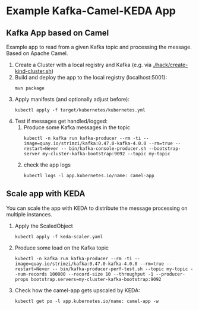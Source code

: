# Example Kafka-Camel-KEDA App

## Kafka App based on Camel

Example app to read from a given Kafka topic and processing the message. Based on Apache Camel. 

1. Create a Cluster with a local registry and Kafka (e.g. via [./hack/create-kind-cluster.sh](./hack/create-kind-cluster.sh))
2. Build and deploy the app to the local registry (localhost:5001):
   ```
   mvn package
   ```
3. Apply manifests (and optionally adjust before):
   ```
   kubectl apply -f target/kubernetes/kubernetes.yml
   ```
4. Test if messages get handled/logged: 
   1. Produce some Kafka messages in the topic
      ```
      kubectl -n kafka run kafka-producer --rm -ti --image=quay.io/strimzi/kafka:0.47.0-kafka-4.0.0 --rm=true --restart=Never -- bin/kafka-console-producer.sh --bootstrap-server my-cluster-kafka-bootstrap:9092 --topic my-topic
      ```
   2. check the app logs
      ```
      kubectl logs -l app.kubernetes.io/name: camel-app
      ```

## Scale app with KEDA

You can scale the app with KEDA to distribute the message processing on multiple instances.

1. Apply the ScaledObject
   ```
   kubectl apply -f keda-scaler.yaml
   ```
2. Produce some load on the Kafka topic
   ```
   kubectl -n kafka run kafka-producer --rm -ti --image=quay.io/strimzi/kafka:0.47.0-kafka-4.0.0 --rm=true --restart=Never -- bin/kafka-producer-perf-test.sh --topic my-topic --num-records 100000 --record-size 10 --throughput -1 --producer-props bootstrap.servers=my-cluster-kafka-bootstrap:9092
   ```
3. Check how the camel-app gets upscaled by KEDA:
   ```
   kubectl get po -l app.kubernetes.io/name: camel-app -w
   ```